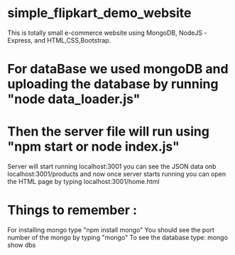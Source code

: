 # simple_flipkart_demo_website
This is totally small e-commerce website using MongoDB, NodeJS -Express, and HTML,CSS,Bootstrap.

# For dataBase we used mongoDB and uploading the database by running "node data_loader.js"
# Then the server file will run using "npm start or node index.js"
Server will start running localhost:3001
you can see the JSON data onb localhost:3001/products
and now once server starts running you can open the HTML page by typing localhost:3001/home.html


# Things to remember :
For installing mongo type "npm install mongo"
You should see the port number of the mongo by typing "mongo"
To see the database type: mongo
                          show dbs
                      

